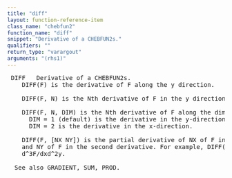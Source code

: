 ```yaml
---
title: "diff"
layout: function-reference-item
class_name: "chebfun2"
function_name: "diff"
snippet: "Derivative of a CHEBFUN2s."
qualifiers: ""
return_type: "varargout"
arguments: "(rhs1)"
---
```


<pre class="help-text"> DIFF   Derivative of a CHEBFUN2s.
    DIFF(F) is the derivative of F along the y direction.
 
    DIFF(F, N) is the Nth derivative of F in the y direction.
 
    DIFF(F, N, DIM) is the Nth derivative of F along the dimension DIM.
      DIM = 1 (default) is the derivative in the y-direction.
      DIM = 2 is the derivative in the x-direction.
 
    DIFF(F, [NX NY]) is the partial derivative of NX of F in the first variable,
    and NY of F in the second derivative. For example, DIFF(F,[1 2]) is
    d^3F/dxd^2y.
 
  See also GRADIENT, SUM, PROD.
</pre>